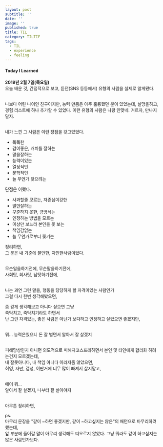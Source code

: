 ```yaml
---
layout: post
subtitle: ''
date: ''
image: ''
published: true
title: TIL
category: TILTIF
tags:
  - TIL
  - experience
  - feeling
---
```

<h4>Today I Learned</h4>

**2019년 2월 7일(목요일)**<br/>
오늘 배운 것, 간접적으로 보고, 듣던(SNS 등등에서) 유형의 사람을 실제로 알게됐다.<br/><br/>

나보다 어린 나이인 친구이지만, 능력 만큼은 아주 훌륭했던 분이 있었는데, 실망을하고,<br/>
경험 리스트에 하나 추가할 수 있었다. 이런 유형의 사람은 나랑 안맞네. 거르자, 만나지 말자.<br/><br/>

내가 느낀 그 사람은 이런 장점을 갖고있었다.<br/>

- 똑똑한
- 감이좋은, 캐치를 잘하는
- 말을잘하는
- 능력이있는
- 열정적인 
- 문학적인
- 늘 무언가 찾으려는

단점은 이랬다.<br/>
- 사과할줄 모르는, 자존심이강한
- 말만잘하는
- 꾸준하지 못한, 금방식는
- 인정하는 방법을 모르는
- 이상만 보느라 본인을 못 보는
- 책임감없는
- 늘 무언가로부터 쫓기는	

정리하면,<br/>
그 분은 내 기준에 불안한, 자만한사람이었다.<br/><br/>

무슨일을하기전에, 무슨말을하기전에,<br/>
사회탓, 회사탓, 남탓하기전에,<br/><br/>

나는 과연 그런 말을, 행동을 당당하게 할 자격이있는 사람인가<br/>
그걸 다시 한번 생각해봤으면,<br/>

좀 깊게 생각해보고 아니다 싶으면 그냥<br/>
죽닥치고, 죽닥치기라도 하면서<br/>
난 그런 자격있는, 좋은 사람은 아닌가 보다하고 인정하고 살았으면 좋겠지만,<br/><br/>

뭐... 능력은있으니 돈 잘 벌면서 알아서 잘 살겠지<br/><br/>

피해망상인지 아니면 의도적으로 피해자코스프레하면서 본인 및 타인에게 합리화 하려는건지 모르겠는데,<br/>
내 잘못아니다, 내 책임 아니다 이러지좀 않았으면,<br/>
허영, 자만, 갬성, 이딴거에 너무 많이 빠져서 살지말고,<br/><br/>

에이 뭐...<br/>
알아서 잘 살겠지, 나부터 잘 살아야지<br/><br/>

아무튼 정리하면,<br/>

ps. <br/>
마무리 문장을 "같이 ~하면 좋겠지만, 같이 ~하고싶지는 않은"의 패턴으로 마무리하려 했는데,<br/>
앞 부분에 들어갈 말이 아무리 생각해도 떠오르지 않았다. 그냥 뭐라도 같이 하고싶지는 않은 사람인가보다.